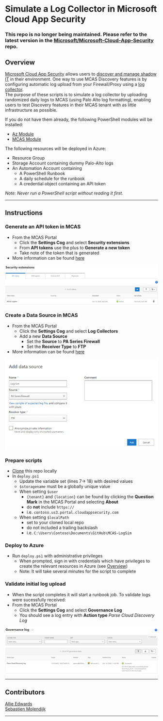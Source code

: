 # Simulate a Log Collector in Microsoft Cloud App Security

### **This repo is no longer being maintained. Please refer to the latest version in the [Microsoft/Microsoft-Cloud-App-Security](https://github.com/microsoft/Microsoft-Cloud-App-Security) repo.**  <p></p><p></p>

## Overview
[Microsoft Cloud App Security](https://www.microsoft.com/en-us/microsoft-365/enterprise-mobility-security/cloud-app-security) allows users to [discover and manage shadow IT](https://docs.microsoft.com/en-us/cloud-app-security/tutorial-shadow-it) in their environment.  One way to use MCAS Discovery features is by configuring automatic log upload from your Firewall/Proxy using a [log collector](https://docs.microsoft.com/en-us/cloud-app-security/discovery-docker).  
The purpose of these scripts is to simulate a log collector by uploading randomized daily logs to MCAS (using Palo Alto log formatting), enabling users to test Discovery features in their MCAS tenant with as little infrastructure as possible.

If you do not have them already, the following PowerShell modules will be installed:
* [Az Module](https://docs.microsoft.com/en-us/powershell/azure/new-azureps-module-az?view=azps-4.8.0)
* [MCAS Module](https://github.com/Microsoft/MCAS)

The following resources will be deployed in Azure:
* Resource Group
* Storage Account containing dummy Palo-Alto logs
* An Automation Account containing
    * A PowerShell Runbook
    * A daily schedule for the runbook
    * A credential object containing an API token

*Note: Never run a PowerShell script without reading it first.*

---  

## Instructions
### Generate an API token in MCAS
* From the MCAS Portal
    * Click the **Settings Cog** and select **Security extensions**
    * From **API tokens** use the plus to **Generate a new token**
    * Take note of the token that is generated
* More information can be found [here](https://docs.microsoft.com/en-us/cloud-app-security/api-authentication)

![](images/api.PNG?raw=true)

### Create a Data Source in MCAS
* From the MCAS Portal
    * Click the **Settings Cog** and select **Log Collectors**
    * Add a new **Data Source**
        * Set the **Source** to **PA Series Firewall**
        * Set the **Receiver Type** to **FTP**
* More information can be found [here](https://docs.microsoft.com/en-us/cloud-app-security/discovery-docker-ubuntu)

![](images/data-source.PNG?raw=true)

### Prepare scripts
* [Clone](https://docs.github.com/en/free-pro-team@latest/desktop/contributing-and-collaborating-using-github-desktop/cloning-a-repository-from-github-to-github-desktop) this repo locally
* In `deploy.ps1`
    * Update the variable set (lines 7-> 18) with desired values
    * `$storagename` must be a globally unique value
    * When setting `$user` 
        * `{tenant}` and `{location}` can be found by clicking the **Question Mark** in the MCAS Portal and selecting **About**
        * do **not** include `https://`
        * i.e. `contoso.us3.portal.cloudappsecurity.com`
    * When setting `$localPath` 
        * set to your cloned local repo
        * do not included a trailing backslash
        * i.e. `C:\Users\Contoso\Documents\GitHub\MCAS-LogSim`

### Deploy to Azure
* Run `deploy.ps1` with administrative privileges
    * When prompted, sign in with credentials which have privileges to create the relevant resources in Azure (see [Overview](#Overview))
    * Note: It will take several minutes for the script to complete

### Validate initial log upload
* When the script completes it will start a runbook job. To validate logs were sucessfully received:
* From the MCAS Portal
    * Click the **Settings Cog** and select **Governance Log**
    * You should see a log entry with **Action type** *Parse Cloud Discovery Log*

![](images/governance-log.PNG?raw=true) 

---   

## Contributors
[Allie Edwards](https://github.com/allie-edwards/)  
[Sebastien Molendijk](https://github.com/Sebmolendijk/)

---
